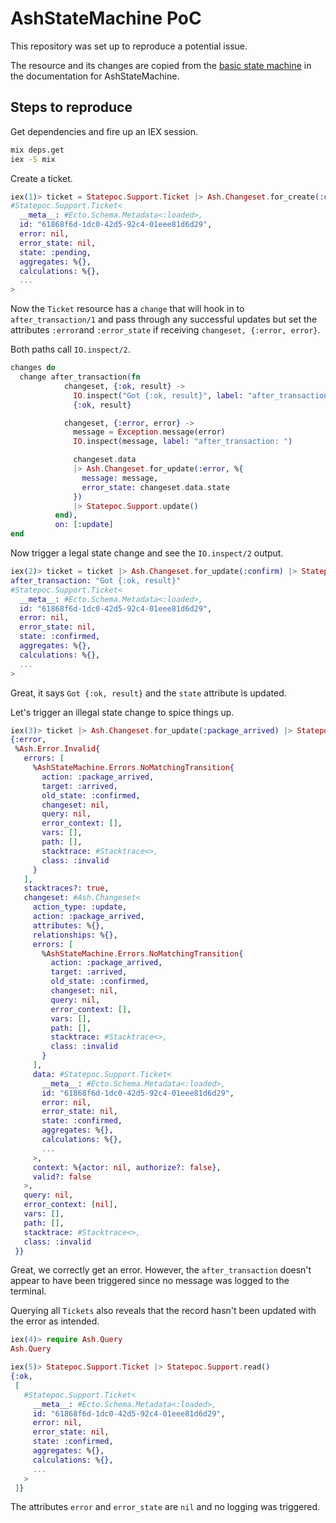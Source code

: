 # AshStateMachine PoC

This repository was set up to reproduce a potential issue.

The resource and its changes are copied from the [basic state machine](https://hexdocs.pm/ash_state_machine/get-started-with-state-machines.html#a-basic-state-machine) in the documentation for AshStateMachine.

## Steps to reproduce

Get dependencies and fire up an IEX session.

```sh
mix deps.get
iex -S mix
```

Create a ticket.

```elixir
iex(1)> ticket = Statepoc.Support.Ticket |> Ash.Changeset.for_create(:create) |> Statepoc.Support.create!()
#Statepoc.Support.Ticket<
  __meta__: #Ecto.Schema.Metadata<:loaded>,
  id: "61868f6d-1dc0-42d5-92c4-01eee81d6d29",
  error: nil,
  error_state: nil,
  state: :pending,
  aggregates: %{},
  calculations: %{},
  ...
>
```

Now the `Ticket` resource has a `change` that will hook in to `after_transaction/1` and pass through any successful updates but set the attributes `:error`and `:error_state` if receiving `changeset, {:error, error}`.

Both paths call `IO.inspect/2`.

```elixir
changes do
  change after_transaction(fn
            changeset, {:ok, result} ->
              IO.inspect("Got {:ok, result}", label: "after_transaction: ")
              {:ok, result}

            changeset, {:error, error} ->
              message = Exception.message(error)
              IO.inspect(message, label: "after_transaction: ")

              changeset.data
              |> Ash.Changeset.for_update(:error, %{
                message: message,
                error_state: changeset.data.state
              })
              |> Statepoc.Support.update()
          end),
          on: [:update]
end
```

Now trigger a legal state change and see the `IO.inspect/2` output.

```elixir
iex(2)> ticket = ticket |> Ash.Changeset.for_update(:confirm) |> Statepoc.Support.update!()
after_transaction: "Got {:ok, result}"
#Statepoc.Support.Ticket<
  __meta__: #Ecto.Schema.Metadata<:loaded>,
  id: "61868f6d-1dc0-42d5-92c4-01eee81d6d29",
  error: nil,
  error_state: nil,
  state: :confirmed,
  aggregates: %{},
  calculations: %{},
  ...
>
```

Great, it says `Got {:ok, result}` and the `state` attribute is updated.

Let's trigger an illegal state change to spice things up.

```elixir
iex(3)> ticket |> Ash.Changeset.for_update(:package_arrived) |> Statepoc.Support.update()
{:error,
 %Ash.Error.Invalid{
   errors: [
     %AshStateMachine.Errors.NoMatchingTransition{
       action: :package_arrived,
       target: :arrived,
       old_state: :confirmed,
       changeset: nil,
       query: nil,
       error_context: [],
       vars: [],
       path: [],
       stacktrace: #Stacktrace<>,
       class: :invalid
     }
   ],
   stacktraces?: true,
   changeset: #Ash.Changeset<
     action_type: :update,
     action: :package_arrived,
     attributes: %{},
     relationships: %{},
     errors: [
       %AshStateMachine.Errors.NoMatchingTransition{
         action: :package_arrived,
         target: :arrived,
         old_state: :confirmed,
         changeset: nil,
         query: nil,
         error_context: [],
         vars: [],
         path: [],
         stacktrace: #Stacktrace<>,
         class: :invalid
       }
     ],
     data: #Statepoc.Support.Ticket<
       __meta__: #Ecto.Schema.Metadata<:loaded>,
       id: "61868f6d-1dc0-42d5-92c4-01eee81d6d29",
       error: nil,
       error_state: nil,
       state: :confirmed,
       aggregates: %{},
       calculations: %{},
       ...
     >,
     context: %{actor: nil, authorize?: false},
     valid?: false
   >,
   query: nil,
   error_context: [nil],
   vars: [],
   path: [],
   stacktrace: #Stacktrace<>,
   class: :invalid
 }}
```

Great, we correctly get an error. However, the `after_transaction` doesn't appear to have been triggered since no message was logged to the terminal.

Querying all `Tickets` also reveals that the record hasn't been updated with the error as intended.

```elixir
iex(4)> require Ash.Query
Ash.Query
```

```elixir
iex(5)> Statepoc.Support.Ticket |> Statepoc.Support.read()
{:ok,
 [
   #Statepoc.Support.Ticket<
     __meta__: #Ecto.Schema.Metadata<:loaded>,
     id: "61868f6d-1dc0-42d5-92c4-01eee81d6d29",
     error: nil,
     error_state: nil,
     state: :confirmed,
     aggregates: %{},
     calculations: %{},
     ...
   >
 ]}
```

The attributes `error` and `error_state` are `nil` and no logging was triggered.
